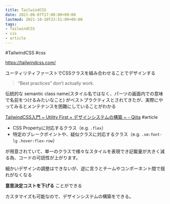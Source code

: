 ```yaml
---
title: TailwindCSS
date: 2021-06-07T17:00:00+09:00
lastmod: 2021-10-10T23:51:09+09:00
tags:
- TailwindCSS
- css
- article
---
```


\#TailwindCSS #css

<https://tailwindcss.com/>

ユーティリティファーストでCSSクラスを組み合わせることでデザインする

 > 
 > “Best practices” don’t actually work.

伝統的な semantic class name(スタイル名ではなく、パーツの画面内での意味で名前をつけるみたいなこと) がベストプラクティスとされてきたが、実際にやってみるとメンテナンスを困難にしていることがわかる

[TailwindCSS入門 ~ Utility First + デザインシステムの構築 ~ - Qiita](https://qiita.com/oedkty/items/68461080515ec1012980) #article

* CSS Propertyに対応するクラス（e.g. `.flex`）
* 特定のブレークポイントや、疑似クラスに対応するクラス（e.g. `.sm:font-lg` `.hover:flex-row`）

が用意されていて、単一のクラスで様々なスタイルを表現でき記載量が大きく減る為、コードの可読性が上がります。

細かいデザインの調整はできないが、逆に言うとチームやコンポーネント間で揺れがなくなる

**意思決定コストを下げる** ことができる

カスタマイズも可能なので、デザインシステムの構築をできる。
